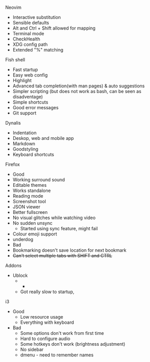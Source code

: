 Neovim
  - Interactive substitution
  - Sensible defaults
  - Alt and Ctrl + Shift allowed for mapping
  - Terminal mode
  - CheckHealth
  - XDG config path
  - Extended "%" matching

Fish shell
  - Fast startup
  - Easy web config
  - Highlight
  - Advanced tab completion(with man pages) & auto suggestions
  - Simpler scripting (but does not work as bash, can be seen as disadventage)
  - Simple shortcuts
  - Good error messages
  - Git support

Dynalis
  - Indentation
  - Deskop, web and mobile app
  - Markdown
  - Goodstyling
  - Keyboard shortcuts

Firefox
  - Good
  - Working surround sound
  - Editable themes
  - Works standalone
  - Reading mode
  - Screenshot tool
  - JSON viewer
  - Better fullscreen
  - No visual glitches while watching video
  - No sudden unsync
      - Started using sync feature, might fail
  - Colour emoji support
  - underdog
  - Bad
  - Bookmarking doesn't save location for next bookmark
  - ~~Can't select multiple tabs with SHIFT and CTRL~~

Addons
  - Ublock
      - -
      - Got really slow to startup,


i3
  - Good
      - Low resource usage
      - Everything with keyboard
  - Bad
      - Some options don't work from first time
      - Hard to configure audio
      - Some hotkeys don't work (brightness adjustment)
      - No sidebar
      - dmenu - need to remember names
